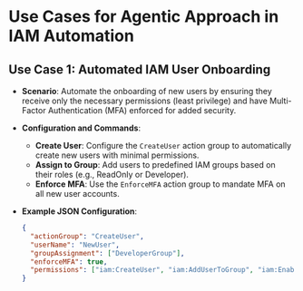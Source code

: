 # Use Cases for Agentic Approach in IAM Automation

## Use Case 1: Automated IAM User Onboarding

- **Scenario**: Automate the onboarding of new users by ensuring they receive only the necessary permissions (least privilege) and have Multi-Factor Authentication (MFA) enforced for added security.

- **Configuration and Commands**:
  - **Create User**: Configure the `CreateUser` action group to automatically create new users with minimal permissions.
  - **Assign to Group**: Add users to predefined IAM groups based on their roles (e.g., ReadOnly or Developer).
  - **Enforce MFA**: Use the `EnforceMFA` action group to mandate MFA on all new user accounts.

- **Example JSON Configuration**:
  ```json
  {
    "actionGroup": "CreateUser",
    "userName": "NewUser",
    "groupAssignment": ["DeveloperGroup"],
    "enforceMFA": true,
    "permissions": ["iam:CreateUser", "iam:AddUserToGroup", "iam:EnableMFADevice"]
  }
